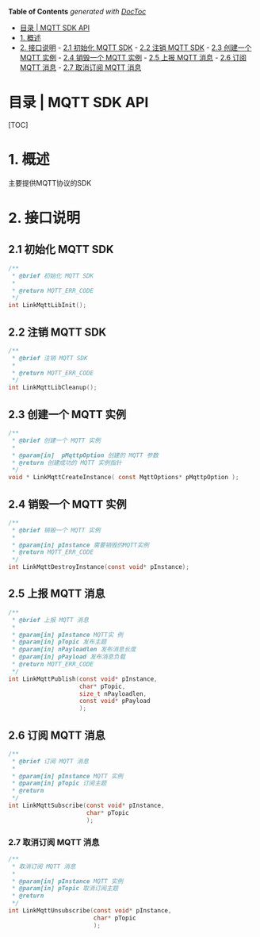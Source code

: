<!-- START doctoc generated TOC please keep comment here to allow auto update -->
<!-- DON'T EDIT THIS SECTION, INSTEAD RE-RUN doctoc TO UPDATE -->
**Table of Contents**  *generated with [DocToc](https://github.com/thlorenz/doctoc)*

- [目录 | MQTT SDK API](#%E7%9B%AE%E5%BD%95--mqtt-sdk-api)
- [1. 概述](#1-%E6%A6%82%E8%BF%B0)
- [2. 接口说明](#2-%E6%8E%A5%E5%8F%A3%E8%AF%B4%E6%98%8E)
      - [2.1 初始化 MQTT SDK](#21-%E5%88%9D%E5%A7%8B%E5%8C%96-mqtt-sdk)
      - [2.2 注销 MQTT SDK](#22-%E6%B3%A8%E9%94%80-mqtt-sdk)
      - [2.3 创建一个 MQTT 实例](#23-%E5%88%9B%E5%BB%BA%E4%B8%80%E4%B8%AA-mqtt-%E5%AE%9E%E4%BE%8B)
      - [2.4 销毁一个 MQTT 实例](#24-%E9%94%80%E6%AF%81%E4%B8%80%E4%B8%AA-mqtt-%E5%AE%9E%E4%BE%8B)
      - [2.5 上报 MQTT 消息](#25-%E4%B8%8A%E6%8A%A5-mqtt-%E6%B6%88%E6%81%AF)
      - [2.6 订阅 MQTT 消息](#26-%E8%AE%A2%E9%98%85-mqtt-%E6%B6%88%E6%81%AF)
      - [2.7 取消订阅 MQTT 消息](#27-%E5%8F%96%E6%B6%88%E8%AE%A2%E9%98%85-mqtt-%E6%B6%88%E6%81%AF)

<!-- END doctoc generated TOC please keep comment here to allow auto update -->

# 目录 | MQTT SDK API

[TOC]

# 1. 概述

主要提供MQTT协议的SDK

# 2. 接口说明

## 2.1 初始化 MQTT SDK

```c
/**
 * @brief 初始化 MQTT SDK
 *
 * @return MQTT_ERR_CODE
 */
int LinkMqttLibInit();
```

## 2.2 注销 MQTT SDK

```c
/**
 * @brief 注销 MQTT SDK
 *
 * @return MQTT_ERR_CODE
 */
int LinkMqttLibCleanup();
```

## 2.3 创建一个 MQTT 实例

```c
/**
 * @brief 创建一个 MQTT 实例
 *
 * @param[in]  pMqttpOption 创建的 MQTT 参数
 * @return 创建成功的 MQTT 实例指针
 */
void * LinkMqttCreateInstance( const MqttOptions* pMqttpOption );
```

## 2.4 销毁一个 MQTT 实例

```c
/**
 * @brief 销毁一个 MQTT 实例
 *
 * @param[in] pInstance 需要销毁的MQTT实例
 * @return MQTT_ERR_CODE
 */
int LinkMqttDestroyInstance(const void* pInstance);
```

## 2.5 上报 MQTT 消息

```c
/**
 * @brief 上报 MQTT 消息
 *
 * @param[in] pInstance MQTT实 例
 * @param[in] pTopic 发布主题
 * @param[in] nPayloadlen 发布消息长度
 * @param[in] pPayload 发布消息负载
 * @return MQTT_ERR_CODE
 */
int LinkMqttPublish(const void* pInstance,
                    char* pTopic,
                    size_t nPayloadlen,
                    const void* pPayload
                    );
```

## 2.6 订阅 MQTT 消息

```c
/**
 * @brief 订阅 MQTT 消息
 *
 * @param[in] pInstance MQTT 实例
 * @param[in] pTopic 订阅主题
 * @return
 */
int LinkMqttSubscribe(const void* pInstance,
                      char* pTopic
                      );
```

### 2.7 取消订阅 MQTT 消息

```c
/**
 * 取消订阅 MQTT 消息
 *
 * @param[in] pInstance MQTT 实例
 * @param[in] pTopic 取消订阅主题
 * @return
 */
int LinkMqttUnsubscribe(const void* pInstance,
                        char* pTopic
                        );
```


